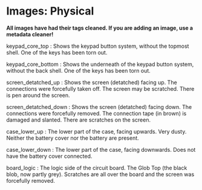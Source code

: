 # Images: Physical

**All images have had their tags cleaned. If you are adding an image, use a metadata cleaner!**

keypad\_core\_top : Shows the keypad button system, without the topmost shell. One of the keys has been torn out.

keypad\_core\_bottom : Shows the underneath of the keypad button system, without the back shell. One of the keys has been torn out.

screen\_detatched\_up : Shows the screen (detatched) facing up. The connections were forcefully taken off. The screen may be scratched. There is pen around the screen.

screen\_detatched\_down : Shows the screen (detatched) facing down. The connections were forcefully removed. The connection tape (in brown) is damaged and slanted. There are scratches on the screen.

case\_lower\_up : The lower part of the case, facing upwards. Very dusty. Neither the battery cover nor the battery are present.

case\_lower\_down : The lower part of the case, facing downwards. Does not have the battery cover connected.

board\_logic : The logic side of the circuit board. The Glob Top (the black blob, now partly grey). Scratches are all over the board and the screen was forcefully removed.
